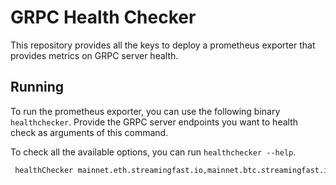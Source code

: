 # GRPC Health Checker 

This repository provides all the keys to deploy a prometheus exporter that provides metrics on GRPC server health.

## Running

To run the prometheus exporter, you can use the following binary `healthchecker`. 
Provide the GRPC server endpoints you want to health check as arguments of this command. 

To check all the available options, you can run `healthchecker --help`.

```bash 
 healthChecker mainnet.eth.streamingfast.io,mainnet.btc.streamingfast.io -p /sf.blockmeta.v2.Block/Head -H "Authorization: Bearer $TOKEN" 
```




